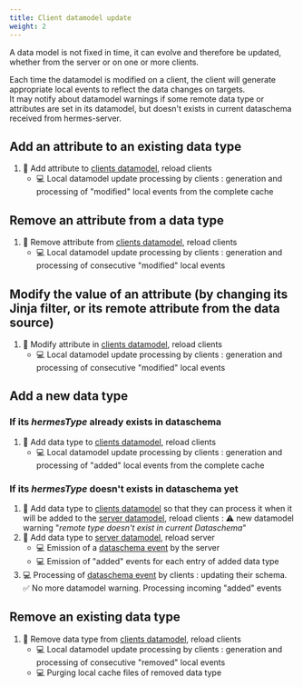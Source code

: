 ```yaml
---
title: Client datamodel update
weight: 2
---
```


A data model is not fixed in time, it can evolve and therefore be updated, whether from the server or on one or more clients.

Each time the datamodel is modified on a client, the client will generate appropriate local events to reflect the data changes on targets.  
It may notify about datamodel warnings if some remote data type or attributes are set in its datamodel, but doesn't exists in current dataschema received from hermes-server.

## Add an attribute to an existing data type

1. 👱 Add attribute to [clients datamodel](../../hermes/key-concepts/#client-datamodel), reload clients
    - 💻 Local datamodel update processing by clients : generation and processing of "modified" local events from the complete cache

## Remove an attribute from a data type

1. 👱 Remove attribute from [clients datamodel](../../hermes/key-concepts/#client-datamodel), reload clients
    - 💻 Local datamodel update processing by clients : generation and processing of consecutive "modified" local events

## Modify the value of an attribute (by changing its Jinja filter, or its remote attribute from the data source)

1. 👱 Modify attribute in [clients datamodel](../../hermes/key-concepts/#client-datamodel), reload clients
    - 💻 Local datamodel update processing by clients : generation and processing of consecutive "modified" local events

## Add a new data type

### If its *hermesType* already exists in dataschema

1. 👱 Add data type to [clients datamodel](../../hermes/key-concepts/#client-datamodel), reload clients
    - 💻 Local datamodel update processing by clients : generation and processing of "added" local events from the complete cache

### If its *hermesType* doesn't exists in dataschema yet

1. 👱 Add data type to [clients datamodel](../../hermes/key-concepts/#client-datamodel) so that they can process it when it will be added to the [server datamodel](../../hermes/key-concepts/#server-datamodel), reload clients : ⚠️ new datamodel warning "*remote type doesn't exist in current Dataschema*"
2. 👱 Add data type to [server datamodel](../../hermes/key-concepts/#server-datamodel), reload server
    - 💻 Emission of a [dataschema event](../../hermes/how-it-works/hermes-server/events-emitted/) by the server
    - 💻 Emission of "added" events for each entry of added data type
3. 💻 Processing of [dataschema event](../../hermes/how-it-works/hermes-server/events-emitted/) by clients : updating their schema. ✅ No more datamodel warning. Processing incoming "added" events

## Remove an existing data type

1. 👱 Remove data type from [clients datamodel](../../hermes/key-concepts/#client-datamodel), reload clients
    - 💻 Local datamodel update processing by clients : generation and processing of consecutive "removed" local events
    - 💻 Purging local cache files of removed data type
